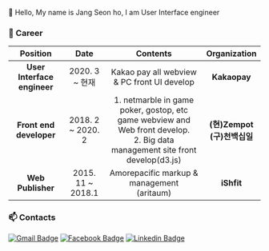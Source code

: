 👋 Hello, My name is Jang Seon ho, I am User Interface engineer

### :running: Career

|        **Position**         |     **Date**      |                                                            **Contents**                                                            |        **Organization**         |
| :-------------------------: | :---------------: | :--------------------------------------------------------------------------------------------------------------------------------: | :-----------------------------: |
| **User Interface engineer** |  2020. 3 ~ 현재   |                                            Kakao pay all webview & PC front UI develop                                             |          **Kakaopay**           |
|   **Front end developer**   | 2018. 2 ~ 2020. 2 | 1. netmarble in game poker, gostop, etc game webview and Web front develop.<br /> 2. Big data management site front develop(d3.js) | **(현)Zempot<br/>(구)천백십일** |
|      **Web Publisher**      | 2015. 11 ~ 2018.1 |                                          Amorepacific markup & management<br />(aritaum)                                           |           **iShfit**            |

### :mailbox: Contacts

[![Gmail Badge](https://img.shields.io/badge/Gmail-d14836?style=flat-square&logo=Gmail&logoColor=white&link=mailto:lovejang0915@gmail.com)](mailto:lovejang0915@gmail.com)
[![Facebook Badge](https://img.shields.io/badge/facebook-1877f2?style=flat-square&logo=facebook&logoColor=white&link=https://www.facebook.com/seonho.jang1)](https://www.facebook.com/seonho.jang1)
[![Linkedin Badge](https://img.shields.io/badge/-LinkedIn-blue?style=flat-square&logo=Linkedin&logoColor=white&link=https://www.linkedin.com/in/seonho-jang-460685176)](https://www.linkedin.com/in/seonho-jang-460685176)
